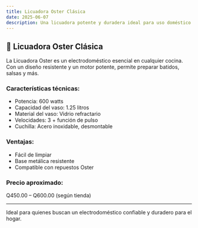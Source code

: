 ```yaml
---
title: Licuadora Oster Clásica
date: 2025-06-07
description: Una licuadora potente y duradera ideal para uso doméstico.
---
```


## 🧃 Licuadora Oster Clásica

La Licuadora Oster es un electrodoméstico esencial en cualquier cocina. Con un diseño resistente y un motor potente, permite preparar batidos, salsas y más.

### Características técnicas:

- Potencia: 600 watts
- Capacidad del vaso: 1.25 litros
- Material del vaso: Vidrio refractario
- Velocidades: 3 + función de pulso
- Cuchilla: Acero inoxidable, desmontable

### Ventajas:

- Fácil de limpiar
- Base metálica resistente
- Compatible con repuestos Oster

### Precio aproximado:

Q450.00 – Q600.00 (según tienda)

---

Ideal para quienes buscan un electrodoméstico confiable y duradero para el hogar.
